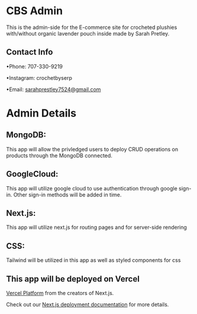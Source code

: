 # CBS Admin

This is the admin-side for the E-commerce site for crocheted plushies with/without organic lavender pouch inside made by Sarah Pretley.

## Contact Info

•Phone: 707-330-9219

•Instagram: crochetbyserp

•Email: sarahprestley7524@gmail.com

# Admin Details

## MongoDB:

This app will allow the privledged users to deploy CRUD operations on products through the MongoDB connected.

## GoogleCloud:

This app will utilize google cloud to use authentication through google sign-in. Other sign-in methods will be added in time.

## Next.js:

This app will utilize next.js for routing pages and for server-side rendering

## CSS:

Tailwind will be utilized in this app as well as styled components for css

## This app will be deployed on Vercel

[Vercel Platform](https://vercel.com/new?utm_medium=default-template&filter=next.js&utm_source=create-next-app&utm_campaign=create-next-app-readme) from the creators of Next.js.

Check out our [Next.js deployment documentation](https://nextjs.org/docs/deployment) for more details.
